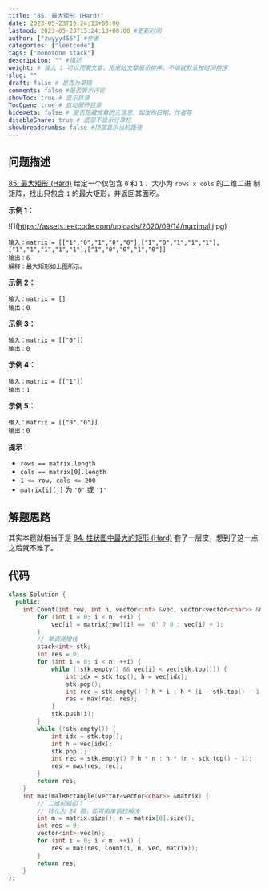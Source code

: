 ```yaml
---
title: "85. 最大矩形 (Hard)"
date: 2023-05-23T15:24:13+08:00
lastmod: 2023-05-23T15:24:13+08:00 #更新时间
author: ["zwyyy456"] #作者
categories: ["leetcode"]
tags: ["monotone stack"]
description: "" #描述
weight: # 输入 1 可以顶置文章，用来给文章展示排序，不填就默认按时间排序
slug: ""
draft: false # 是否为草稿
comments: false #是否展示评论
showToc: true # 显示目录
TocOpen: true # 自动展开目录
hidemeta: false # 是否隐藏文章的元信息，如发布日期、作者等
disableShare: true # 底部不显示分享栏
showbreadcrumbs: false #顶部显示当前路径
---
```

## 问题描述
[85. 最大矩形 (Hard)](https://leetcode.cn/problems/maximal-rectangle/)
给定一个仅包含 `0` 和 `1` 、大小为 `rows x cols` 的二维二进
制矩阵，找出只包含 `1` 的最大矩形，并返回其面积。

**示例 1：**

![](https://assets.leetcode.com/uploads/2020/09/14/maximal.j
pg)

```
输入：matrix = [["1","0","1","0","0"],["1","0","1","1","1"],
["1","1","1","1","1"],["1","0","0","1","0"]]
输出：6
解释：最大矩形如上图所示。

```

**示例 2：**

```
输入：matrix = []
输出：0

```

**示例 3：**

```
输入：matrix = [["0"]]
输出：0

```

**示例 4：**

```
输入：matrix = [["1"]]
输出：1

```

**示例 5：**

```
输入：matrix = [["0","0"]]
输出：0

```

**提示：**

- `rows == matrix.length`
- `cols == matrix[0].length`
- `1 <= row, cols <= 200`
- `matrix[i][j]` 为 `'0'` 或 `'1'`

## 解题思路
其实本题就相当于是 [84. 柱状图中最大的矩形 (Hard)](https://blog.zwyyy456.tech/zh/posts/leet/84.largest-rectangle-in-histogram) 套了一层皮，想到了这一点之后就不难了。

## 代码
```cpp
class Solution {
  public:
    int Count(int row, int n, vector<int> &vec, vector<vector<char>> &matrix) {
        for (int i = 0; i < n; ++i) {
            vec[i] = matrix[row][i] == '0' ? 0 : vec[i] + 1;
        }
        // 单调递增栈
        stack<int> stk;
        int res = 0;
        for (int i = 0; i < n; ++i) {
            while (!stk.empty() && vec[i] < vec[stk.top()]) {
                int idx = stk.top(), h = vec[idx];
                stk.pop();
                int rec = stk.empty() ? h * i : h * (i - stk.top() - 1);
                res = max(rec, res);
            }
            stk.push(i);
        }
        while (!stk.empty()) {
            int idx = stk.top();
            int h = vec[idx];
            stk.pop();
            int rec = stk.empty() ? h * n : h * (n - stk.top() - 1);
            res = max(res, rec);
        }
        return res;
    }
    int maximalRectangle(vector<vector<char>> &matrix) {
        // 二维前缀和？
        // 转化为 84 题，即可用单调栈解决
        int m = matrix.size(), n = matrix[0].size();
        int res = 0;
        vector<int> vec(n);
        for (int i = 0; i < m; ++i) {
            res = max(res, Count(i, n, vec, matrix));
        }
        return res;
    }
};
```

